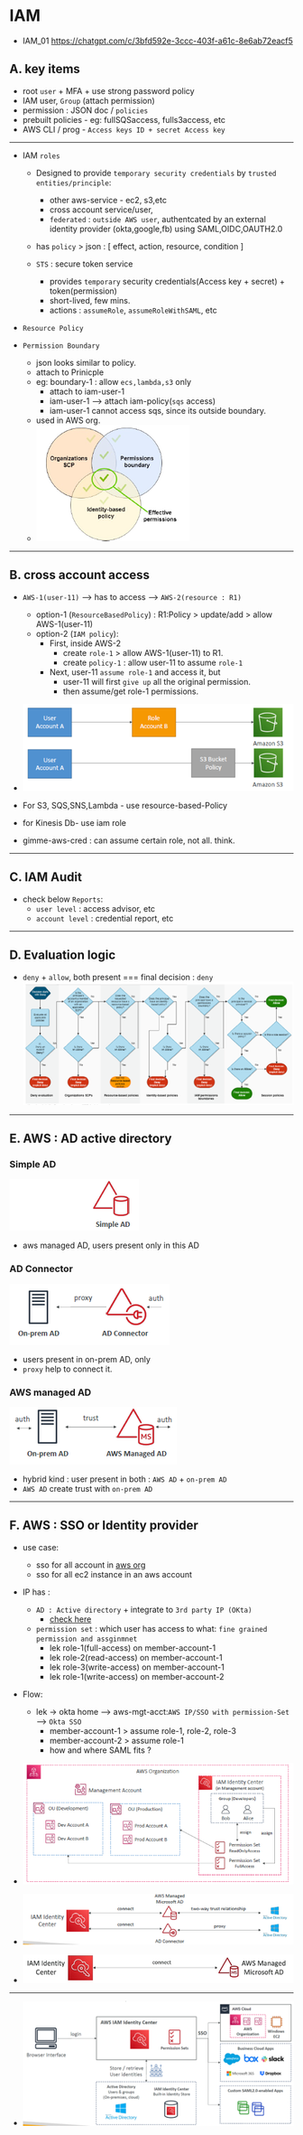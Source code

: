 # IAM
- IAM_01 https://chatgpt.com/c/3bfd592e-3ccc-403f-a61c-8e6ab72eacf5

## A. key items
- root `user` + MFA + use strong password policy
- IAM user, `Group` (attach permission)
- permission : JSON doc / `policies`
- prebuilt policies - eg: fullSQSaccess, fulls3access, etc
- AWS CLI / prog - `Access keys ID + secret Access key`
---
- IAM `roles`
  - Designed to provide `temporary security credentials` by `trusted entities/principle`: 
    - other aws-service - ec2, s3,etc
    - cross account service/user, 
    - `federated` : `outside AWS user`, authentcated by an external identity provider (okta,google,fb) using SAML,OIDC,OAUTH2.0
  
  - has `policy` >  json : [ effect, action, resource, condition ]
  
  - `STS` : secure token service
    - provides `temporary` security credentials(Access key + secret) + token(permission)
    - short-lived, few mins.
    - actions : `assumeRole`, `assumeRoleWithSAML`, etc

- `Resource Policy` 
- `Permission Boundary`
  - json looks similar to policy.
  - attach to Prinicple
  - eg: boundary-1 : allow  `ecs,lambda,s3` only
    - attach to iam-user-1
    - iam-user-1 --> attach iam-policy(`sqs` access) 
    - iam-user-1 cannot access sqs, since its outside boundary. 
  - used in AWS org.
  - ![img_1.png](../99_img/security/org-2/img_1.png)

---
## B. cross account access
- `AWS-1(user-11)` --> has to access -->  `AWS-2(resource : R1)` 
  - option-1 (`ResourceBasedPolicy`) : R1:Policy > update/add > allow AWS-1(user-11) 
  - option-2 (`IAM policy`):
    - First, inside AWS-2 
      - create `role-1` >  allow AWS-1(user-11) to R1.
      - create `policy-1` : allow user-11 to assume `role-1`
    - Next, user-11 `assume role-1` and access it, but
      - user-11 will first `give up` all the original permission.
      - then assume/get role-1 permissions.
      
- ![img.png](../99_img/security/org-2/img.png)
- For S3, SQS,SNS,Lambda - use resource-based-Policy
- for Kinesis Db- use iam role
- gimme-aws-cred : can assume certain role, not all. think.

---
## C. IAM Audit 
- check below `Reports`:
  - `user level` : access advisor, etc
  - `account level` : credential report, etc

---
## D. Evaluation logic
- `deny` + `allow`, both present === final decision : `deny`
![img_2.png](../99_img/security/org-2/img_2.png)

---
## E. AWS : AD active directory
### Simple AD
![img_5.png](../99_img/security/org-2/img_5.png)
- aws managed AD, users present only in this AD

### AD Connector
![img_6.png](../99_img/security/org-2/img_6.png)
- users present in on-prem AD, only
- `proxy` help to connect it.

### AWS managed AD
![img_7.png](../99_img/security/org-2/img_7.png)
- hybrid kind : user present in both : `AWS AD` + `on-prem AD`
- `AWS AD` create trust with `on-prem AD`

---
## F. AWS : SSO or Identity provider
- use case:
  - sso for all account in [aws org](./03_AWS_org.md)
  - sso for all ec2 instance in an aws account
- IP has : 
  - `AD : Active directory`  + integrate to `3rd party IP (OKta)`
    - [check here](#f-aws--ad-active-directory)
  - `permission set` : which user has access to what: `fine grained permission and assginmnet`
    - lek role-1(full-access) on  member-account-1
    - lek role-2(read-access) on  member-account-1
    - lek role-3(write-access) on  member-account-1
    - lek role-1(write-access) on  member-account-2
    
- Flow:
  - lek -> okta home  --> aws-mgt-acct:`AWS IP/SSO with permission-Set` --> `Okta SSO` 
    - member-account-1 > assume role-1, role-2, role-3
    - member-account-2 > assume role-1
    - how and where SAML fits ?

- ![img_4.png](../99_img/security/org-2/img_4.png)
- ![img_8.png](../99_img/security/org-2/img_8.png)
- ![img_9.png](../99_img/security/org-2/img_9.png)
--- 
- ![img_3.png](../99_img/security/org-2/img_3.png)







